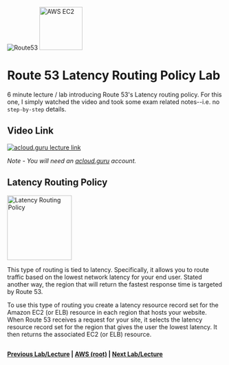 ![Route53](https://i.imgur.com/vG67Qx0.png) <img src="https://i.imgur.com/9awJmtb.png" height="100" title="AWS EC2" />  


Route 53 Latency Routing Policy Lab
======

6 minute lecture / lab introducing Route 53's Latency routing policy. For this one, I simply watched the video 
and took some exam related notes--i.e. no `step-by-step` details.


## Video Link

[![acloud.guru lecture link](https://i.imgur.com/fB1JCZ0.png)](https://acloud.guru/course/aws-certified-solutions-architect-associate/learn/route53/1b1c993c-7f3b-da21-7c24-5f6c65165094/watch)

*Note - You will need an [acloud.guru](acloud.guru) account.*


## Latency Routing Policy


<img src="https://i.imgur.com/NLj9ncB.png" height="150" title="Latency Routing Policy" /> 


This type of routing is tied to latency.  Specifically, it allows you to route traffic based on the lowest network
latency for your end user. Stated another way, the region that will return the fastest response time is targeted by
Route 53. 

To use this type of routing you create a  latency resource record set for the Amazon EC2 (or ELB) 
resource in each region that hosts your website. When Route 53 receives a request for your site, it selects the
latency resource record set for the region that gives the user the lowest latency. It then returns the associated
EC2 (or ELB) resource.  


## 

**[Previous Lab/Lecture](route53-weighted-routing-policy-lab.md) | [AWS (root)](../readme.adoc) | [Next Lab/Lecture](route53-failover-routing-policy-lab.md)**










